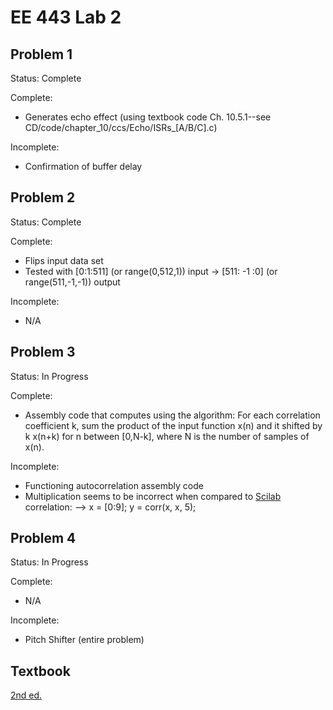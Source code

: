 # EE 443 Lab 2

## Problem 1
Status: Complete

Complete:
- Generates echo effect (using textbook code Ch. 10.5.1--see CD/code/chapter_10/ccs/Echo/ISRs_[A/B/C].c)

Incomplete:
- Confirmation of buffer delay 

## Problem 2
Status: Complete

Complete:
- Flips input data set
- Tested with [0:1:511] (or range(0,512,1)) input -> [511: -1 :0] (or range(511,-1,-1)) output

Incomplete:
- N/A

## Problem 3
Status: In Progress

Complete:
- Assembly code that computes using the algorithm: For each correlation coefficient k, sum the product of the input function x(n) and it shifted by k x(n+k) for n between [0,N-k], where N is the number of samples of x(n).


Incomplete:
- Functioning autocorrelation assembly code
- Multiplication seems to be incorrect when compared to [Scilab](https://www.scilab.org/) correlation:
--> x = [0:9]; y = corr(x, x, 5);

## Problem 4
Status: In Progress

Complete:
- N/A

Incomplete:
- Pitch Shifter (entire problem)


## Textbook
[2nd ed.](https://doc.lagout.org/programmation/Multi-Language/Real-Time%20Digital%20Signal%20Processing%20from%20MATLAB%20to%20C%20with%20the%20TMS320C6x%20DSPs%20%282nd%20ed.%29%20%5BWelch%2C%20Wright%20%26%20Morrow%202011-12-22%5D.pdf)
